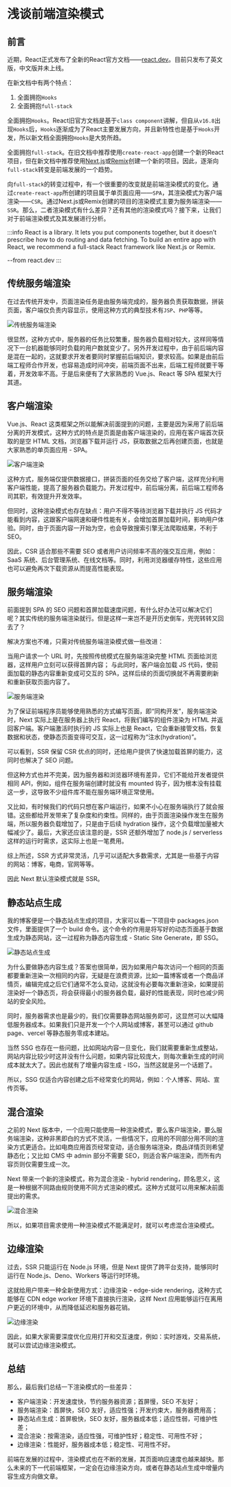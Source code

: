 # 浅谈前端渲染模式

## 前言

近期，React正式发布了全新的React官方文档——[react.dev](https://react.dev/)。目前只发布了英文版，中文版并未上线。

在新文档中有两个特点：
1. 全面拥抱`Hooks`
2. 全面拥抱`full-stack`

全面拥抱`Hooks`。React旧官方文档是基于`class component`讲解，但自从`v16.8`出现`Hooks`后，`Hooks`逐渐成为了React主要发展方向，并且新特性也是基于`Hooks`开发，所以新文档全面拥抱`Hooks`是大势所趋。

全面拥抱`full-stack`。在旧文档中推荐使用`create-react-app`创建一个新的React项目，但在新文档中推荐使用[Next.js](https://nextjs.org/)或[Remix](https://remix.run/)创建一个新的项目。因此，逐渐向`full-stack`转变是前端发展的一个趋势。

向`full-stack`的转变过程中，有一个很重要的改变就是前端渲染模式的变化。通过`create-react-app`所创建的项目属于单页面应用——`SPA`，其渲染模式为客户端渲染——`CSR`。通过Next.js或Remix创建的项目的渲染模式主要为服务端渲染——`SSR`。那么，二者渲染模式有什么差异？还有其他的渲染模式吗？接下来，让我们对于前端渲染模式及其发展进行分析。

:::info
React is a library. It lets you put components together, but it doesn’t prescribe how to do routing and data fetching. To build an entire app with React, we recommend a full-stack React framework like Next.js or Remix.

--from react.dev
:::

## 传统服务端渲染

在过去传统开发中，页面渲染任务是由服务端完成的，服务器负责获取数据，拼装页面，客户端仅负责内容显示，使用这种方式的典型技术有`JSP`、`PHP`等等。

![传统服务端渲染](https://s3.bmp.ovh/imgs/2023/03/24/dd42a6192a5f03ee.png)

很显然，这种方式中，服务器的任务比较繁重，服务器负载相对较大，这样同等情况下一台机器能够同时负载的用户数就变少了。另外开发过程中，由于前后端内容是混在一起的，这就要求开发者要同时掌握前后端知识，要求较高。如果是由前后端工程师合作开发，也容易造成时间冲突，前端页面不出来，后端工程师就要干等着，开发效率不高。于是后来便有了大家熟悉的 Vue.js、React 等 SPA 框架大行其道。

## 客户端渲染

Vue.js、React 这类框架之所以能解决前面提到的问题，主要是因为采用了前后端分离的开发模式，这种方式的特点是页面是由客户端渲染的，应用在客户端首次获取的是空 HTML 文档，浏览器下载并运行 JS，获取数据之后再创建页面，也就是大家熟悉的单页面应用 - SPA。

![客户端渲染](https://s3.bmp.ovh/imgs/2023/03/24/93a6319a53acb528.png)

这种方式，服务端仅提供数据接口，拼装页面的任务交给了客户端，这样充分利用客户端性能，提高了服务器负载能力。开发过程中，前后端分离，前后端工程师各司其职，有效提升开发效率。

但同时，这种渲染模式也存在缺点：用户不得不等待浏览器下载并执行 JS 代码才能看到内容，这跟客户端网速和硬件性能有关，会增加首屏加载时间，影响用户体验。同时，由于页面内容一开始为空，也会导致搜索引擎无法爬取结果，不利于 SEO。

因此，CSR 适合那些不需要 SEO 或者用户访问频率不高的强交互应用，例如：SaaS 系统、后台管理系统、在线文档等。同时，利用浏览器缓存特性，这些应用也可以避免再次下载资源从而提高性能表现。

## 服务端渲染

前面提到 SPA 的 SEO 问题和首屏加载速度问题，有什么好办法可以解决它们呢？其实传统的服务端渲染就行。但是这样一来岂不是开历史倒车，兜兜转转又回去了？

解决方案也不难，只需对传统服务端渲染模式做一些改进：

当用户请求一个 URL 时，先按照传统模式在服务端渲染完整 HTML 页面给浏览器，这样用户立刻可以获得首屏内容；
与此同时，客户端会加载 JS 代码，使前面加载的静态内容重新变成可交互的 SPA，这样后续的页面切换就不再需要刷新和重新获取页面内容了。

![服务端渲染](https://s3.bmp.ovh/imgs/2023/03/24/368cb9a7015c9387.png)

为了保证前端程序员能够使用熟悉的方式编写页面，即“同构开发”，服务端渲染时，Next 实际上是在服务器上执行 React，将我们编写的组件渲染为 HTML 并返回客户端。客户端激活时执行的 JS 实际上也是 React，它会重新接管文档，恢复数据和状态，使静态页面变得可交互，这一过程称为“注水(hydration)”。

可以看到，SSR 保留 CSR 优点的同时，还给用户提供了快速加载首屏的能力，这同时也解决了 SEO 问题。

但这种方式也并不完美，因为服务器和浏览器环境有差异，它们不能给开发者提供相同 API，例如，组件在服务端创建时就没有 mounted 钩子，因为根本没有挂载这一步，这导致不少组件库不能在服务端环境正常使用。

又比如，有时候我们的代码只想在客户端运行，如果不小心在服务端执行了就会报错。这些都给开发带来了复杂度和约束性。同样的，由于页面渲染操作发生在服务端，所以服务器负载增加了，只是由于后续 hydration 操作，这个负载增加量被大幅减少了。最后，大家还应该注意的是，SSR 还额外增加了 node.js / serverless 这样的运行时需求，这实际上也是一笔费用。

综上所述，SSR 方式非常灵活，几乎可以适配大多数需求，尤其是一些基于内容的网站：博客，电商，官网等等。

因此 Next 默认渲染模式就是 SSR。

## 静态站点生成

我的博客便是一个静态站点生成的项目，大家可以看一下项目中 packages.json 文件，里面提供了一个 build 命令。这个命令的作用是将写好的动态页面基于数据生成为静态网站，这一过程称为静态内容生成 - Static Site Generate，即 SSG。

![静态站点生成](https://s3.bmp.ovh/imgs/2023/03/24/cbd6d93d4c135a4e.png)

为什么要做静态内容生成？答案也很简单，因为如果用户每次访问一个相同的页面都要重新渲染一次相同的内容，无疑是在浪费资源，比如一篇博客或者一个商品详情页，编辑完成之后它们通常不怎么变动，这就没有必要每次重新渲染，如果提前渲染好一个静态页，将会获得最小的服务器负载，最好的性能表现，同时也减少网站的安全风险。

同时，服务器需求也是最少的，我们仅需要静态网站服务即可，这显然可以大幅降低服务器成本。如果我们只是开发一个个人网站或博客，甚至可以通过 github page、vercel 等静态服务零成本建站。

当然 SSG 也存在一些问题，比如网站内容一旦变化，我们就需要重新生成整站，网站内容比较少时这并没有什么问题，如果内容比较庞大，则每次重新生成的时间成本就太大了。因此也就有了增量内容生成 - ISG，当然这就是另一个话题了。

所以，SSG 仅适合内容创建之后不经常变化的网站，例如：个人博客、网站、宣传页等。

## 混合渲染

之前的 Next 版本中，一个应用只能使用一种渲染模式，要么客户端渲染，要么服务端渲染，这种非黑即白的方式不灵活，一些情况下，应用的不同部分用不同的渲染方式更适合。比如电商应用首页经常变动，适合服务端渲染，商品详情页则希望静态化；又比如 CMS 中 admin 部分不需要 SEO，则适合客户端渲染，而所有内容页则仅需要生成一次。

Next 带来一个新的渲染模式，称为混合渲染 - hybrid rendering，顾名思义，这是一种根据不同路由规则使用不同方式渲染的模式。这种方式就可以用来解决前面提出的需求。

![混合渲染](https://s3.bmp.ovh/imgs/2023/03/24/e9d706cb1ccc5b99.png)

所以，如果项目需求使用一种渲染模式不能满足时，就可以考虑混合渲染模式。

## 边缘渲染

过去，SSR 只能运行在 Node.js 环境，但是 Next 提供了跨平台支持，能够同时运行在 Node.js、Deno、Workers 等运行时环境。

这就给用户带来一种全新使用方式：边缘渲染 - edge-side rendering，这种方式能够在 CDN edge worker 环境下直接执行渲染，这样 Next 应用能够运行在离用户更近的环境中，从而降低延迟和服务器花销。

![边缘渲染](https://s3.bmp.ovh/imgs/2023/03/24/6bee8d1bcad10f69.png)

因此，如果大家需要深度优化应用打开和交互速度，例如：实时游戏，交易系统，就可以尝试边缘渲染模式。

## 总结

那么，最后我们总结一下渲染模式的一些差异：

- 客户端渲染：开发速度快，节约服务器资源；首屏慢，SEO 不友好；
- 服务端渲染：首屏快，SEO 友好，适应性强；开发约束大，服务器费用高；
- 静态站点生成：首屏极快，SEO 友好，服务器成本低；适应性弱，可维护性差；
- 混合渲染：按需渲染，适应性强，可维护性好；稳定性、可用性不好；
- 边缘渲染：性能好，服务器成本低；稳定性、可用性不好。

前端在发展的过程中，渲染模式也在不断的发展，其页面响应速度也越来越快。那么未来的下一代前端框架，一定会在边缘渲染方向，或者在静态站点生成中增量内容生成方向做文章。
